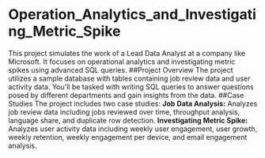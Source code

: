 # Operation_Analytics_and_Investigating_Metric_Spike
This project simulates the work of a Lead Data Analyst at a company like Microsoft. It  focuses on operational analytics and investigating metric spikes using advanced SQL queries.
##Project Overview
The project utilizes a sample database with tables containing job review data and user activity data. You'll be tasked with writing SQL queries to answer questions posed by different departments and gain insights from the data.
##Case Studies
The project includes two case studies:
**Job Data Analysis:** Analyzes job review data including jobs reviewed over time, throughput analysis, language share, and duplicate row detection.
**Investigating Metric Spike:** Analyzes user activity data including weekly user engagement, user growth, weekly retention, weekly engagement per device, and email engagement analysis.
